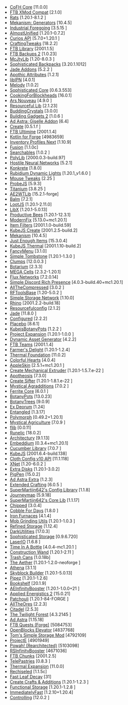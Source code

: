 - [CoFH Core](https://www.curseforge.com/projects/69162) [11.0.0]
- [FTB XMod Compat](https://www.curseforge.com/projects/889915) [2.1.0]
- [Rats](https://www.curseforge.com/projects/323596) [1.20.1-8.1.2
]
- [Mekanism: Generators](https://www.curseforge.com/projects/268566) [10.4.5]
- [Industrial Foregoing](https://www.curseforge.com/projects/266515) [3.5.15
]
- [AlmostUnified](https://www.curseforge.com/projects/633823) [1.20.1-0.7.2]
- [Curios API](https://www.curseforge.com/projects/309927) [5.7.0+1.20.1
]
- [CraftingTweaks](https://www.curseforge.com/projects/233071) [18.2.2]
- [FTB Library](https://www.curseforge.com/projects/404465) [2001.1.5]
- [FTB Backups 2](https://www.curseforge.com/projects/622737) [1.0.23]
- [McJtyLib](https://www.curseforge.com/projects/233105) [1.20-8.0.3
]
- [Sophisticated Backpacks](https://www.curseforge.com/projects/422301) [3.20.1.1012]
- [Jade Addons](https://www.curseforge.com/projects/583345) [5.2.2
]
- [Apothic Attributes](https://www.curseforge.com/projects/898963) [1.2.1]
- [libIPN](https://www.curseforge.com/projects/679177) [4.0.1]
- [Melody](https://www.curseforge.com/projects/938643) [1.0.2]
- [Sophisticated Core](https://www.curseforge.com/projects/618298) [0.6.3.553]
- [CookingForBlockheads](https://www.curseforge.com/projects/231484) [16.0.1]
- [Ars Nouveau](https://www.curseforge.com/projects/401955) [4.9.0
]
- [Resourceful Lib](https://www.curseforge.com/projects/570073) [2.1.23]
- [BuddingCrystals](https://www.curseforge.com/projects/628302) [3.0.0]
- [Building Gadgets 2](https://www.curseforge.com/projects/298187) [1.0.6
]
- [Ad Astra: Giselle Addon](https://www.curseforge.com/projects/714958) [6.4]
- [Create](https://www.curseforge.com/projects/328085) [0.5.1.f
]
- [FTB Ultimine](https://www.curseforge.com/projects/386134) [2001.1.4]
- [Kotlin for Forge](https://www.curseforge.com/projects/351264) [4983659]
- [Inventory Profiles Next](https://www.curseforge.com/projects/495267) [1.10.9]
- [Fusion](https://www.curseforge.com/projects/854949) [1.1.0c]
- [Searchables](https://www.curseforge.com/projects/858542) [1.0.2
]
- [PolyLib](https://www.curseforge.com/projects/576589) [2000.0.3-build.97]
- [Hostile Neural Networks](https://www.curseforge.com/projects/552574) [5.2.1]
- [Konkrete](https://www.curseforge.com/projects/410295) [1.8.0]
- [Rubidium Dynamic Lights](https://www.curseforge.com/projects/551736) [1.20.1_v1.6.0
]
- [Mouse Tweaks](https://www.curseforge.com/projects/60089) [2.25
]
- [ProbeJS](https://www.curseforge.com/projects/585406) [5.9.3]
- [Titanium](https://www.curseforge.com/projects/287342) [3.8.25
]
- [AE2WTLib](https://www.curseforge.com/projects/459929) [15.2.1-forge]
- [Balm](https://www.curseforge.com/projects/531761) [7.2.1]
- [LootJS](https://www.curseforge.com/projects/570630) [1.20.1-2.11.0]
- [LibX](https://www.curseforge.com/projects/412525) [1.20.1-5.0.13]
- [Productive Bees](https://www.curseforge.com/projects/377897) [1.20.1-12.3.1]
- [ModernFix](https://www.curseforge.com/projects/790626) [5.13.0+mc1.20.1]
- [Item Filters](https://www.curseforge.com/projects/309674) [2001.1.0-build.59]
- [KubeJS Create](https://www.curseforge.com/projects/429371) [2001.2.5-build.2]
- [Mekanism](https://www.curseforge.com/projects/268560) [10.4.5]
- [Just Enough Items](https://www.curseforge.com/projects/238222) [15.3.0.4]
- [KubeJS Thermal](https://www.curseforge.com/projects/421694) [2001.1.10-build.2]
- [FancyMenu](https://www.curseforge.com/projects/367706) [3.1.0]
- [Simple Tombstone](https://www.curseforge.com/projects/399669) [1.20.1-1.3.0
]
- [Clumps](https://www.curseforge.com/projects/256717) [12.0.0.3
]
- [Botarium](https://www.curseforge.com/projects/704113) [2.3.3]
- [MEGA Cells](https://www.curseforge.com/projects/622112) [2.3.2-1.20.1]
- [Flux Networks](https://www.curseforge.com/projects/248020) [7.2.0.14]
- [Simple Discord Rich Presence](https://www.curseforge.com/projects/334853) [4.0.3-build.40+mc1.20.1]
- [AllTheCompressed](https://www.curseforge.com/projects/514045) [3.0.2
]
- [RFToolsBase](https://www.curseforge.com/projects/326041) [1.20-5.0.2
]
- [Simple Storage Network](https://www.curseforge.com/projects/268495) [1.10.0]
- [Rhino](https://www.curseforge.com/projects/416294) [2001.2.2-build.18]
- [Resourcefulconfig](https://www.curseforge.com/projects/714059) [2.1.2]
- [Jade](https://www.curseforge.com/projects/324717) [11.8.0
]
- [Configured](https://www.curseforge.com/projects/457570) [2.2.2]
- [Placebo](https://www.curseforge.com/projects/283644) [8.6.1]
- [KubejsBotanyPots](https://www.curseforge.com/projects/832870) [1.2.2
]
- [Project Expansion](https://www.curseforge.com/projects/579177) [1.20.1-1.0.0
]
- [Dynamic Asset Generator](https://www.curseforge.com/projects/577096) [4.2.2]
- [FTB Teams](https://www.curseforge.com/projects/404468) [2001.1.4]
- [Farmer's Delight](https://www.curseforge.com/projects/398521) [1.20.1-1.2.4]
- [Thermal Foundation](https://www.curseforge.com/projects/222880) [11.0.2]
- [Colorful Hearts](https://www.curseforge.com/projects/854213) [4.0.4]
- [AppleSkin](https://www.curseforge.com/projects/248787) [2.5.1+mc1.20.1
]
- [Create Mechanical Extruder](https://www.curseforge.com/projects/686100) [1.20.1-1.5.7.e-22
]
- [Apotheosis](https://www.curseforge.com/projects/313970) [7.3.0]
- [Create Sifter](https://www.curseforge.com/projects/661938) [1.20.1-1.8.1.e-22
]
- [Mystical Agradditions](https://www.curseforge.com/projects/256247) [7.0.2
]
- [Ferrite Core](https://www.curseforge.com/projects/429235) [6.0.1
]
- [BotanyPots](https://www.curseforge.com/projects/353928) [13.0.23]
- [BotanyTrees](https://www.curseforge.com/projects/411357) [9.0.9]
- [Ex Deorum](https://www.curseforge.com/projects/901420) [1.24]
- [Entangled](https://www.curseforge.com/projects/301034) [1.3.17]
- [Polymorph](https://www.curseforge.com/projects/388800) [0.49.2+1.20.1]
- [Mystical Agriculture](https://www.curseforge.com/projects/246640) [7.0.9
]
- [flib](https://www.curseforge.com/projects/661261) [0.0.11]
- [Runelic](https://www.curseforge.com/projects/393149) [18.0.2]
- [Architectury](https://www.curseforge.com/projects/419699) [9.1.13]
- [Embeddium](https://www.curseforge.com/projects/908741) [0.3.4+mc1.20.1]
- [Cucumber Library](https://www.curseforge.com/projects/272335) [7.0.7
]
- [KubeJS](https://www.curseforge.com/projects/238086) [2001.6.4-build.138]
- [Cloth Config v10 API](https://www.curseforge.com/projects/348521) [11.1.118]
- [XNet](https://www.curseforge.com/projects/260912) [1.20-6.0.2
]
- [Extra Disks](https://www.curseforge.com/projects/351491) [1.20.1-3.0.2]
- [PigPen](https://www.curseforge.com/projects/396234) [15.0.2]
- [Ad Astra Extra](https://www.curseforge.com/projects/957097) [1.2.3]
- [Extended Crafting](https://www.curseforge.com/projects/268387) [6.0.5
]
- [SuperMartijn642's Config Library](https://www.curseforge.com/projects/438332) [1.1.8]
- [Journeymap](https://www.curseforge.com/projects/32274) [5.9.18]
- [SuperMartijn642's Core Lib](https://www.curseforge.com/projects/454372) [1.1.17]
- [Chipped](https://www.curseforge.com/projects/456956) [3.0.4]
- [Cobble For Days](https://www.curseforge.com/projects/349460) [1.8.0
]
- [Iron Furnaces](https://www.curseforge.com/projects/237664) [4.1.4]
- [Mob Grinding Utils](https://www.curseforge.com/projects/254241) [1.20.1-1.0.3
]
- [Refined Storage](https://www.curseforge.com/projects/243076) [1.12.4]
- [DarkUtilities](https://www.curseforge.com/projects/242195) [17.0.3]
- [Sophisticated Storage](https://www.curseforge.com/projects/619320) [0.9.6.720]
- [LaserIO](https://www.curseforge.com/projects/626839) [1.6.8
]
- [Time In A Bottle](https://www.curseforge.com/projects/895919) [4.0.4-mc1.20.1
]
- [Construction Wand](https://www.curseforge.com/projects/399558) [1.20.1-2.11
]
- [Trash Cans](https://www.curseforge.com/projects/394535) [1.0.18b]
- [The Aether](https://www.curseforge.com/projects/255308) [1.20.1-1.2.0-neoforge
]
- [Athena](https://www.curseforge.com/projects/841890) [3.1.1]
- [Skyblock Builder](https://www.curseforge.com/projects/446691) [1.20.1-5.0.13]
- [Pipez](https://www.curseforge.com/projects/443900) [1.20.1-1.2.6]
- [Bookshelf](https://www.curseforge.com/projects/228525) [20.1.9]
- [AEInfinityBooster](https://www.curseforge.com/projects/559313) [1.20.1-1.0.0+21
]
- [Applied Energistics 2](https://www.curseforge.com/projects/223794) [15.0.21]
- [Patchouli](https://www.curseforge.com/projects/306770) [1.20.1-84-FORGE
]
- [AllTheOres](https://www.curseforge.com/projects/405593) [2.2.3]
- [Citadel](https://www.curseforge.com/projects/331936) [2.5.3]
- [The Twilight Forest](https://www.curseforge.com/projects/227639) [4.3.2145
]
- [Ad Astra](https://www.curseforge.com/projects/635042) [1.15.18]
- [FTB Quests (Forge)](https://www.curseforge.com/projects/289412) [5084753]
- [OpenBlocks Elevator](https://www.curseforge.com/projects/250832) [4837768]
- [Tom's Simple Storage Mod](https://www.curseforge.com/projects/378609) [4792109]
- [ProjectE](https://www.curseforge.com/projects/226410) [4901949]
- [Powah! (Rearchitected)](https://www.curseforge.com/projects/633483) [5103098]
- [RSInfinityBooster](https://www.curseforge.com/projects/446870) [4671036]
- [FTB Chunks](https://www.curseforge.com/projects/314906) [2001.2.5]
- [TelePastries](https://www.curseforge.com/projects/319466) [0.8.3
]
- [Thermal Expansion](https://www.curseforge.com/projects/69163) [11.0.0]
- [Rechiseled](https://www.curseforge.com/projects/558998) [1.1.5c]
- [Fast Leaf Decay](https://www.curseforge.com/projects/230976) [31]
- [Create Crafts & Additions](https://www.curseforge.com/projects/439890) [1.20.1-1.2.3
]
- [Functional Storage](https://www.curseforge.com/projects/556861) [1.20.1-1.2.8
]
- [ImmediatelyFast](https://www.curseforge.com/projects/686911) [1.2.10+1.20.4]
- [Controlling](https://www.curseforge.com/projects/250398) [12.0.2
]